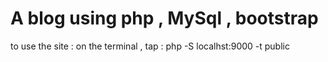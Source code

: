 # A blog using php , MySql , bootstrap 
to use the site : on the terminal , tap : php -S localhst:9000 -t public
